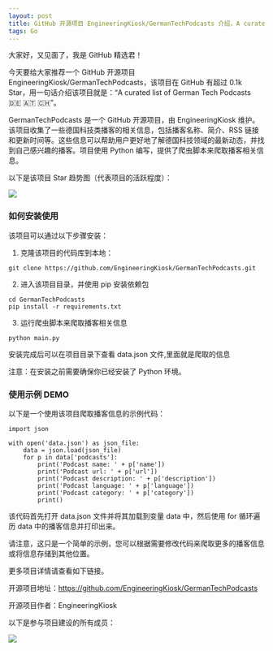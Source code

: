 ```yaml
---
layout: post
title: GitHub 开源项目 EngineeringKiosk/GermanTechPodcasts 介绍，A curated list of German Tech Podcasts 🇩🇪 🇦🇹 🇨🇭
tags: Go
---
```


大家好，又见面了，我是 GitHub 精选君！

今天要给大家推荐一个 GitHub 开源项目 EngineeringKiosk/GermanTechPodcasts，该项目在 GitHub 有超过 0.1k Star，用一句话介绍该项目就是：“A curated list of German Tech Podcasts 🇩🇪 🇦🇹 🇨🇭”。

GermanTechPodcasts 是一个 GitHub 开源项目，由 EngineeringKiosk 维护。该项目收集了一些德国科技类播客的相关信息，包括播客名称、简介、RSS 链接和更新时间等。这些信息可以帮助用户更好地了解德国科技领域的最新动态，并找到自己感兴趣的播客。项目使用 Python 编写，提供了爬虫脚本来爬取播客相关信息。


以下是该项目 Star 趋势图（代表项目的活跃程度）：

![](https://api.star-history.com/svg?repos=EngineeringKiosk/GermanTechPodcasts&type=Timeline)

### 如何安装使用

该项目可以通过以下步骤安装：

1. 克隆该项目的代码库到本地：
```
git clone https://github.com/EngineeringKiosk/GermanTechPodcasts.git
```
2. 进入该项目目录，并使用 pip 安装依赖包
```
cd GermanTechPodcasts
pip install -r requirements.txt
```
3. 运行爬虫脚本来爬取播客相关信息
```
python main.py
```
安装完成后可以在项目目录下查看 data.json 文件,里面就是爬取的信息

注意：在安装之前需要确保你已经安装了 Python 环境。


### 使用示例 DEMO

以下是一个使用该项目爬取播客信息的示例代码：

```
import json

with open('data.json') as json_file:
    data = json.load(json_file)
    for p in data['podcasts']:
        print('Podcast name: ' + p['name'])
        print('Podcast url: ' + p['url'])
        print('Podcast description: ' + p['description'])
        print('Podcast language: ' + p['language'])
        print('Podcast category: ' + p['category'])
        print()
```

该代码首先打开 data.json 文件并将其加载到变量 data 中，然后使用 for 循环遍历 data 中的播客信息并打印出来。

请注意，这只是一个简单的示例，您可以根据需要修改代码来爬取更多的播客信息或将信息存储到其他位置。


更多项目详情请查看如下链接。

开源项目地址：https://github.com/EngineeringKiosk/GermanTechPodcasts 

开源项目作者：EngineeringKiosk

以下是参与项目建设的所有成员：

![](https://contrib.rocks/image?repo=EngineeringKiosk/GermanTechPodcasts)

